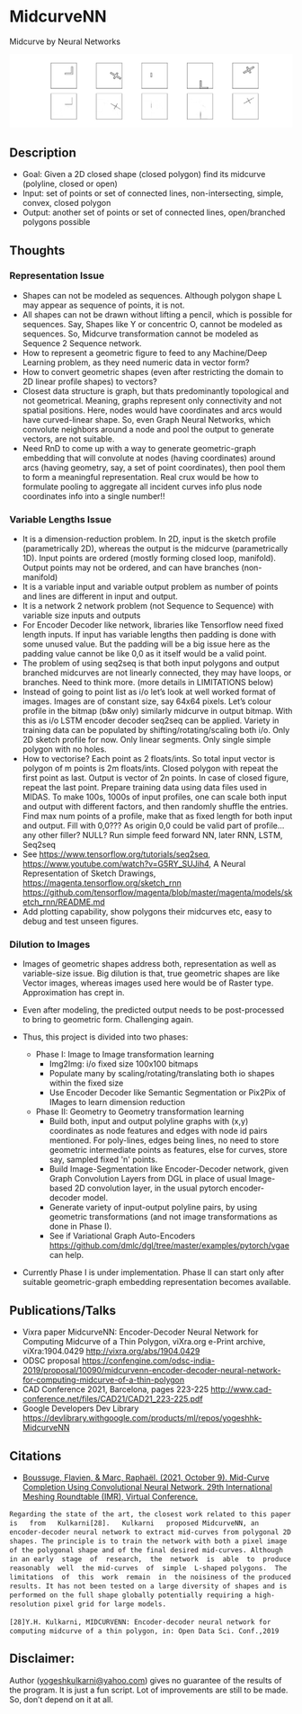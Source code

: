 # MidcurveNN
Midcurve by Neural Networks

![Midcurve](https://github.com/yogeshhk/MidcurveNN/blob/master/TalksPublications/images/IMG-20191008-WA0001.jpg)

<!---
Copyright (C) 2019 Yogesh H Kulkarni

## License:
This program is free software; you can redistribute it and/or
modify it under the terms of the GNU General Public License
as published by the Free Software Foundation; either version 2
of the License, or any later version.
-->

## Description
- Goal: Given a 2D closed shape (closed polygon) find its midcurve (polyline, closed or open)
- Input: set of points or set of connected lines, non-intersecting, simple, convex, closed polygon 
- Output: another set of points or set of connected lines, open/branched polygons possible

## Thoughts

### Representation Issue
- Shapes can not be modeled as sequences. Although polygon shape L may appear as sequence of points, it is not. 
- All shapes can not be drawn without lifting a pencil, which is possible for sequences. Say, Shapes like Y or concentric O, cannot be modeled as sequences. So, Midcurve transformation cannot be modeled as Sequence 2 Sequence network.
- How to represent a geometric figure to feed to any Machine/Deep Learning problem, as they need numeric data in vector form?
- How to convert geometric shapes (even after restricting the domain to 2D linear profile shapes) to vectors?
- Closest data structure is graph, but thats predominantly topological and not geometrical. Meaning, graphs represent only connectivity and not spatial positions. Here, nodes would have coordinates and arcs would have curved-linear shape. So, even Graph Neural Networks, which convolute neighbors around a node and pool the output to generate vectors, are not suitable.
- Need RnD to come up with a way to generate geometric-graph embedding that will convolute at nodes (having coordinates) around arcs (having geometry, say, a set of point coordinates), then pool them to form a meaningful representation. Real crux would be how to formulate pooling to aggregate all incident curves info plus node coordinates info into a single number!!

### Variable Lengths Issue
  - It is a dimension-reduction problem. In 2D, input is the sketch profile (parametrically 2D), whereas the output is the midcurve (parametrically 1D). Input points are ordered (mostly forming closed loop, manifold). Output points may not be ordered, and can have branches (non-manifold)
  - It is a variable input and variable output problem as number of points and lines are different in input and output.
  - It is a network 2 network problem (not Sequence to Sequence) with variable size inputs and outputs
  - For Encoder Decoder like network, libraries like Tensorflow need fixed length inputs. If input has variable lengths then padding is done with some unused value. But the padding will be a big issue here as the padding value cannot be like 0,0 as it itself would be a valid point. 
  - The problem of using seq2seq is that both input polygons and output branched midcurves are not linearly connected, they may have loops, or branches. Need to think more. (more details in LIMITATIONS below)
  - Instead of going to point list as i/o let’s look at well worked format of images. Images are of constant size, say 64x64 pixels. Let’s colour profile in the bitmap (b&w only) similarly midcurve in output bitmap. With this as i/o LSTM encoder decoder seq2seq can be applied. Variety in training data can be populated by shifting/rotating/scaling both i/o. Only 2D sketch profile for now. Only linear segments. Only single simple polygon with no holes.
  - How to vectorise? Each point as 2 floats/ints. So total input vector is polygon of m points is 2m floats/ints. Closed polygon with repeat the first point as last. Output is vector of 2n points. In case of closed figure, repeat the last point. Prepare training data using data files used in MIDAS. To make 100s, 1000s of input profiles, one can scale both input and output with different factors, and then randomly shuffle the entries. Find max num points of a profile, make that as fixed length for both input and output. Fill with 0,0??? As origin 0,0 could be valid part of profile…any other filler? NULL? Run simple feed forward NN, later RNN, LSTM, Seq2seq
  - See https://www.tensorflow.org/tutorials/seq2seq, https://www.youtube.com/watch?v=G5RY_SUJih4, A Neural Representation of Sketch Drawings, https://magenta.tensorflow.org/sketch_rnn  https://github.com/tensorflow/magenta/blob/master/magenta/models/sketch_rnn/README.md 
  - Add plotting capability, show polygons their midcurves etc, easy to debug and test unseen figures.

### Dilution to Images
- Images of geometric shapes address both, representation as well as variable-size issue. Big dilution is that, true geometric shapes are like Vector images, whereas images used here would be of Raster type. Approximation has crept in.
- Even after modeling, the predicted output needs to be post-processed to bring to geometric form. Challenging again.
- Thus, this project is divided into two phases:
	- Phase I: Image to Image transformation learning
		- Img2Img: i/o fixed size 100x100 bitmaps
		- Populate many by scaling/rotating/translating both io shapes within the fixed size
		- Use Encoder Decoder like Semantic Segmentation or Pix2Pix of IMages to learn dimension reduction
	- Phase II: Geometry to Geometry transformation learning
		- Build both, input and output polyline graphs with (x,y) coordinates as node features and edges with node id pairs mentioned. For poly-lines, edges being lines, no need to store geometric intermediate points as features, else for curves, store say, sampled fixed 'n' points.
		- Build Image-Segmentation like Encoder-Decoder network, given Graph Convolution Layers from DGL in place of usual Image-based 2D convolution layer, in the usual pytorch encoder-decoder model.
		- Generate variety of input-output polyline pairs, by using geometric transformations (and not image transformations as done in Phase I).
		- See if Variational Graph Auto-Encoders https://github.com/dmlc/dgl/tree/master/examples/pytorch/vgae can help.

- Currently Phase I is under implementation. Phase II can start only after suitable geometric-graph embedding representation becomes available.


## Publications/Talks
- Vixra paper MidcurveNN: Encoder-Decoder Neural Network for Computing Midcurve of a Thin Polygon, viXra.org e-Print archive, viXra:1904.0429 http://vixra.org/abs/1904.0429 
- ODSC proposal https://confengine.com/odsc-india-2019/proposal/10090/midcurvenn-encoder-decoder-neural-network-for-computing-midcurve-of-a-thin-polygon
- CAD Conference 2021, Barcelona, pages 223-225 http://www.cad-conference.net/files/CAD21/CAD21_223-225.pdf
- Google Developers Dev Library https://devlibrary.withgoogle.com/products/ml/repos/yogeshhk-MidcurveNN

## Citations
- [Boussuge, Flavien, & Marc, Raphaël. (2021, October 9). Mid-Curve Completion Using Convolutional Neural Network. 29th International Meshing Roundtable (IMR), Virtual Conference.](https://doi.org/10.5281/zenodo.5559223)

```
Regarding the state of the art, the closest work related to this paper is   from   Kulkarni[28].   Kulkarni   proposed MidcurveNN, an encoder-decoder neural network to extract mid-curves from polygonal 2D shapes. The principle is to train the network with both a pixel image of the polygonal shape and of the final desired mid-curves. Although in an early  stage  of  research,  the  network  is  able  to  produce reasonably  well  the mid-curves  of  simple  L-shaped polygons.  The  limitations  of  this  work  remain  in  the noisiness of the produced results. It has not been tested on a large diversity of shapes and is performed on the full shape globally potentially requiring a high-resolution pixel grid for large models.

[28]Y.H. Kulkarni, MIDCURVENN: Encoder-decoder neural network for computing midcurve of a thin polygon, in: Open Data Sci. Conf.,2019
```


<!-- 

## Prep training data with transformations
- Represent 2D profiles in a file, ideal is vector format like SVG. List of points/lines/curves.
- Once one shape is available, both input as well as output midcurve should go through transformations like translation, rotation, scaling, mirror, etc.
- This should be done programmatic-ally to generate huge number of input-output pairs.
- Initial polygon profile data should be from PhD .data fies, having similar scheme for closed and open loops
- Using these .dat files generate vagarious bitmap 100x100 images programmatic-ally, both for input profile as well as midcurve profile. DrawSVG library can be used to rasterize the vector images
- Manually: Plot the points of profile and/or midcurve in Excel as scatter line plot. Remove all background grid legends, etc. Copy and paste as image in Powerpoint. Resize it.
- DrawSVG method is preferred as it puts lots of blank space around the object, which is needed in case of transformations.

## Implementation Notes:
- Keras (TBD: Moving from independant Keras to Tensorflow.Keras, so wait for update here)
	- DON’T Conda install -c conda-forge keras DIRECTLY
	- Keras installation cribbed that tensorflow is not present
	- Reinstalled tensorflow by pip – U
	- Got error saying not able to load tensorflow. Looking at https://github.com/ContinuumIO/anaconda-issues/issues/10034 installing conda install vs2013_runtime
	- Go to Anaconda prompt and follow https://medium.com/@margaretmz/anaconda-jupyter-notebook-tensorflow-and-keras-b91f381405f8
	- If you get QT error for matplotlib, use “import matplotlib;matplotlib.use('TKAgg')”
	- Using https://blog.keras.io/building-autoencoders-in-keras.html to have a base code
	
- Pix2Pix
	- Github Keras-GAN code https://github.com/eriklindernoren/Keras-GAN/tree/master/pix2pix
	- Same Keras-GAN code in notebook format https://www.kaggle.com/vikramtiwari/pix-2-pix-model-using-tensorflow-and-keras/notebook
	- Google Colab based code (different from Keras-GAN) https://colab.research.google.com/github/tensorflow/docs/blob/master/site/en/r2/tutorials/generative/pix2pix.ipynb

## Why Pix2Pix may not be good
- In midcurveNN problem, both input and output are black and white images with with pixel width. 
- For given input image, exact and only one possible output is there. No other output would be correct.
- So, Loss function of such learning systems would be exact and can be specified by simple distance formulas like L1, L2, etc.
- Simple/Dense/CNN based Encoder Decoder have exact loss function.
- In case of GANs, like conditional GAN or Pix2Pix, the purpose of Discriminator is actually to learn the Cost Function itself. (Ref: Phillip pod cast video regarding Pix2Pix). There "goodness" of the output is learnt in the Cost Function, and not the Exactness as specified in the examples above.
- Thus, theoretically, GANs are not suitable for MidcurveNN problem. Comments?


## Errors and Solutions
- no library called "libcairo-2" was found
  https://stackoverflow.com/questions/28211418/python-oserror-cannot-load-library-libcairo-so-2
  Install GTK 3 runtime https://github.com/tschoonj/GTK-for-Windows-Runtime-Environment-Installer and add to path
- Failed to create a directory: models/autoencoder_model.pkl\variables; No such file or directory
  use a forward slash with the checkpoint directory or os.paths.join("models","modelname")
- If using Keras pass *_constraint arguments to layers.
- Cuda lib error, https://www.joe0.com/2019/10/19/how-resolve-tensorflow-2-0-error-could-not-load-dynamic-library-cudart64_100-dll-dlerror-cudart64_100-dll-not-found/

## Pending
- Network 2 Network Encode Decoder (not graph, as graph is topological-connectivity based, and not spatial)
- Different sizes of input and output
- Closed->closed/open, Manifold->Manifold/Non-manifold
 -->
## Disclaimer:
Author (yogeshkulkarni@yahoo.com) gives no guarantee of the results of the program. It is just a fun script. Lot of improvements are still to be made. So, don’t depend on it at all.
	
